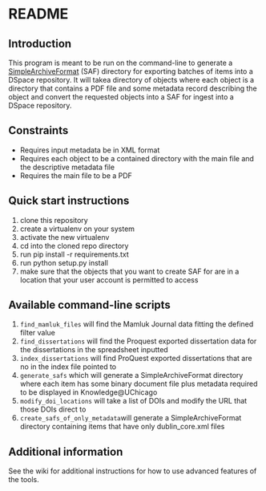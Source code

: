 # README

## Introduction

This program is meant to be run on the command-line to generate a [SimpleArchiveFormat](https://wiki.duraspace.org/display/DSDOC6x/Importing+and+Exporting+Items+via+Simple+Archive+Format) (SAF) directory for exporting batches of items into a DSpace repository. It will takea  directory of objects where each object is a directory that contains a PDF file and some metadata record describing the object and convert the requested objects into a SAF for ingest into a DSpace repository.

## Constraints

- Requires input metadata be in XML format
- Requires each object to be a contained directory with the main file and the descriptive metadata file
- Requires the main file to be a PDF

## Quick start instructions

1. clone this repository
1. create a virtualenv on your system
1. activate the new virtualenv
1. cd into the cloned repo directory
1. run pip install -r requirements.txt
1. run python setup.py install
1. make sure that the objects that you want to create SAF for are in a location that your user account is permitted to access

## Available command-line scripts

1. ```find_mamluk_files``` will find the Mamluk Journal data fitting the defined filter value
1. ```find_dissertations``` will find the Proquest exported dissertation data for the dissertations in the spreadsheet inputted
1. ```index_dissertations``` will find ProQuest exported dissertations that are no in the index file pointed to
1. ```generate_safs``` which will generate a SimpleArchiveFormat directory where each item has some binary document file plus metadata required to be displayed in Knowledge@UChicago
1. ```modify_doi_locations``` will take a list of DOIs and modify the URL that those DOIs direct to
1. ```create_safs_of_only_metadata```will generate a SimpleArchiveFormat directory containing items that have only dublin_core.xml files


## Additional information

See the wiki for additional instructions for how to use advanced features of the tools.